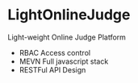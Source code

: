 # LightOnlineJudge
Light-weight Online Judge Platform

- RBAC Access control
- MEVN Full javascript stack
- RESTFul API Design
